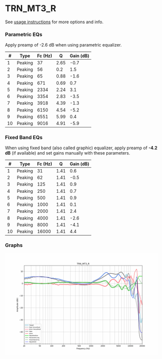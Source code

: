 # TRN_MT3_R
See [usage instructions](https://github.com/jaakkopasanen/AutoEq#usage) for more options and info.

### Parametric EQs
Apply preamp of -2.6 dB when using parametric equalizer.

|   # | Type    |   Fc (Hz) |    Q |   Gain (dB) |
|-----|---------|-----------|------|-------------|
|   1 | Peaking |        37 | 2.65 |        -0.7 |
|   2 | Peaking |        56 | 0.2  |         1.5 |
|   3 | Peaking |        65 | 0.88 |        -1.6 |
|   4 | Peaking |       671 | 0.69 |         0.7 |
|   5 | Peaking |      2334 | 2.24 |         3.1 |
|   6 | Peaking |      3354 | 2.83 |        -3.5 |
|   7 | Peaking |      3918 | 4.39 |        -1.3 |
|   8 | Peaking |      6150 | 4.54 |        -5.2 |
|   9 | Peaking |      6551 | 5.99 |         0.4 |
|  10 | Peaking |      9016 | 4.91 |        -5.9 |

### Fixed Band EQs
When using fixed band (also called graphic) equalizer, apply preamp of **-4.2 dB** (if available) and set gains manually with these parameters.

|   # | Type    |   Fc (Hz) |    Q |   Gain (dB) |
|-----|---------|-----------|------|-------------|
|   1 | Peaking |        31 | 1.41 |         0.6 |
|   2 | Peaking |        62 | 1.41 |        -0.5 |
|   3 | Peaking |       125 | 1.41 |         0.9 |
|   4 | Peaking |       250 | 1.41 |         0.7 |
|   5 | Peaking |       500 | 1.41 |         0.9 |
|   6 | Peaking |      1000 | 1.41 |         0.1 |
|   7 | Peaking |      2000 | 1.41 |         2.4 |
|   8 | Peaking |      4000 | 1.41 |        -2.6 |
|   9 | Peaking |      8000 | 1.41 |        -4.1 |
|  10 | Peaking |     16000 | 1.41 |         4.4 |

### Graphs
![](./TRN_MT3_R.png)
